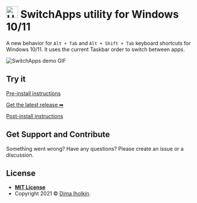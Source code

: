 # <img src="https://upload.wikimedia.org/wikipedia/commons/thumb/4/49/Flag_of_Ukraine.svg/1920px-Flag_of_Ukraine.svg.png" width="32" alt="Ukrainian flag"> SwitchApps utility for Windows 10/11



A new behavior for `Alt + Tab` and `Alt + Shift + Tab` keyboard shortcuts for Windows 10/11. It uses the current Taskbar order to switch between apps.

![SwitchApps demo GIF](/../assets/readme/demo.gif?raw=true "SwitchApps demo GIF")  

## Try it

[Pre-install instructions](/_docs/Pre-Install.md)

[Get the latest release ➡](https://github.com/dima-iholkin/SwitchApps/releases/latest)

[Post-install instructions](/_docs/Post-Install.md)

## Get Support and Contribute

Something went wrong? Have any questions? Please create an issue or a discussion.

## License

* **[MIT License](http://opensource.org/licenses/mit-license.php)**
* Copyright 2021 © <a href="https://github.com/dima-iholkin" target="_blank">Dima Iholkin</a>.
